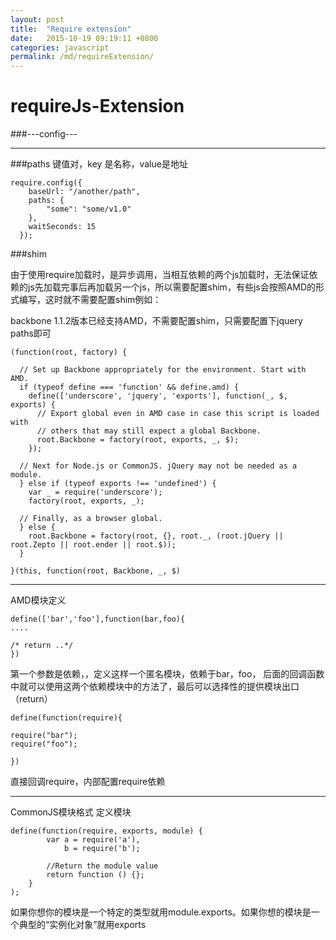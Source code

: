 ```yaml
---
layout: post
title:  "Require extension"
date:   2015-10-19 09:19:11 +0800
categories: javascript
permalink: /md/requireExtension/
---
```



requireJs-Extension
===
###---config---

---

###paths
键值对，key 是名称，value是地址

```
require.config({
    baseUrl: "/another/path",
    paths: {
        "some": "some/v1.0"
    },
    waitSeconds: 15
  });
```


###shim

由于使用require加载时，是异步调用，当相互依赖的两个js加载时，无法保证依赖的js先加载完事后再加载另一个js，所以需要配置shim，有些js会按照AMD的形式编写，这时就不需要配置shim例如：

backbone 1.1.2版本已经支持AMD，不需要配置shim，只需要配置下jquery paths即可

```
(function(root, factory) {

  // Set up Backbone appropriately for the environment. Start with AMD.
  if (typeof define === 'function' && define.amd) {
    define(['underscore', 'jquery', 'exports'], function(_, $, exports) {
      // Export global even in AMD case in case this script is loaded with
      // others that may still expect a global Backbone.
      root.Backbone = factory(root, exports, _, $);
    });

  // Next for Node.js or CommonJS. jQuery may not be needed as a module.
  } else if (typeof exports !== 'undefined') {
    var _ = require('underscore');
    factory(root, exports, _);

  // Finally, as a browser global.
  } else {
    root.Backbone = factory(root, {}, root._, (root.jQuery || root.Zepto || root.ender || root.$));
  }

}(this, function(root, Backbone, _, $)
```

---

AMD模块定义

```
define(['bar','foo'],function(bar,foo){
....

/* return ..*/
})
```

第一个参数是依赖，，定义这样一个匿名模块，依赖于bar，foo，
后面的回调函数中就可以使用这两个依赖模块中的方法了，最后可以选择性的提供模块出口（return）

```
define(function(require){

require("bar");
require("foo");

})
```
直接回调require，内部配置require依赖

---

CommonJS模块格式 定义模块

```
define(function(require, exports, module) {
        var a = require('a'),
            b = require('b');

        //Return the module value
        return function () {};
    }
);
```

如果你想你的模块是一个特定的类型就用module.exports。如果你想的模块是一个典型的“实例化对象”就用exports











